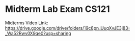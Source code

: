# Midterm Lab Exam CS121

Midterms Video Link: https://drive.google.com/drive/folders/19c8pn_UuqXvJE3j83-_Wa52Rwv0X9qe0?usp=sharing

